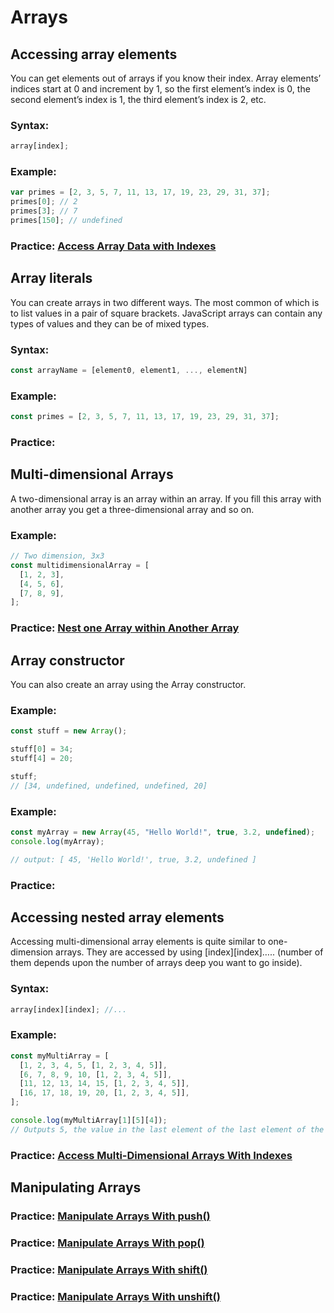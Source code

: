 # Arrays

## Accessing array elements

You can get elements out of arrays if you know their index. Array elements’ indices start at 0 and increment by 1, so the first element’s index is 0, the second element’s index is 1, the third element’s index is 2, etc.

### Syntax:

```js script
array[index];
```

### Example:

```js script
var primes = [2, 3, 5, 7, 11, 13, 17, 19, 23, 29, 31, 37];
primes[0]; // 2
primes[3]; // 7
primes[150]; // undefined
```

### Practice: [Access Array Data with Indexes](https://www.freecodecamp.org/learn/javascript-algorithms-and-data-structures/basic-javascript/access-array-data-with-indexes)

## Array literals

You can create arrays in two different ways. The most common of which is to list values in a pair of square brackets. JavaScript arrays can contain any types of values and they can be of mixed types.

### Syntax:

```js script
const arrayName = [element0, element1, ..., elementN]
```

### Example:

```js script
const primes = [2, 3, 5, 7, 11, 13, 17, 19, 23, 29, 31, 37];
```

### Practice: []()

## Multi-dimensional Arrays

A two-dimensional array is an array within an array. If you fill this array with another array you get a three-dimensional array and so on.

### Example:

```js script
// Two dimension, 3x3
const multidimensionalArray = [
  [1, 2, 3],
  [4, 5, 6],
  [7, 8, 9],
];
```

### Practice: [Nest one Array within Another Array](https://www.freecodecamp.org/learn/javascript-algorithms-and-data-structures/basic-javascript/nest-one-array-within-another-array)

## Array constructor

You can also create an array using the Array constructor.

### Example:

```js script
const stuff = new Array();

stuff[0] = 34;
stuff[4] = 20;

stuff;
// [34, undefined, undefined, undefined, 20]
```

### Example:

```js script
const myArray = new Array(45, "Hello World!", true, 3.2, undefined);
console.log(myArray);

// output: [ 45, 'Hello World!', true, 3.2, undefined ]
```

### Practice: []()

## Accessing nested array elements

Accessing multi-dimensional array elements is quite similar to one-dimension arrays. They are accessed by using [index][index]….. (number of them depends upon the number of arrays deep you want to go inside).

### Syntax:

```js script
array[index][index]; //...
```

### Example:

```js script
const myMultiArray = [
  [1, 2, 3, 4, 5, [1, 2, 3, 4, 5]],
  [6, 7, 8, 9, 10, [1, 2, 3, 4, 5]],
  [11, 12, 13, 14, 15, [1, 2, 3, 4, 5]],
  [16, 17, 18, 19, 20, [1, 2, 3, 4, 5]],
];

console.log(myMultiArray[1][5][4]);
// Outputs 5, the value in the last element of the last element of the second element of myMultiArray.
```

### Practice: [Access Multi-Dimensional Arrays With Indexes](https://www.freecodecamp.org/learn/javascript-algorithms-and-data-structures/basic-javascript/access-multi-dimensional-arrays-with-indexes)

## Manipulating Arrays

### Practice: [Manipulate Arrays With push()](https://www.freecodecamp.org/learn/javascript-algorithms-and-data-structures/basic-javascript/manipulate-arrays-with-push)

### Practice: [Manipulate Arrays With pop()](https://www.freecodecamp.org/learn/javascript-algorithms-and-data-structures/basic-javascript/manipulate-arrays-with-pop)

### Practice: [Manipulate Arrays With shift()](https://www.freecodecamp.org/learn/javascript-algorithms-and-data-structures/basic-javascript/manipulate-arrays-with-shift)

### Practice: [Manipulate Arrays With unshift()](https://www.freecodecamp.org/learn/javascript-algorithms-and-data-structures/basic-javascript/manipulate-arrays-with-unshift)
